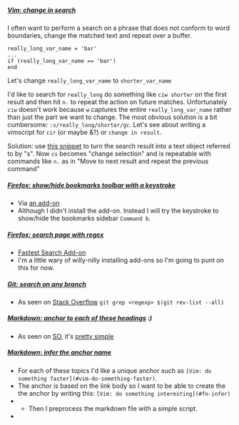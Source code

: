 ##### [Vim: change in search](#vim-change-in-search)

I often want to perform a search on a phrase that does not conform to word boundaries, change the matched text and repeat over a buffer. 

```
really_long_var_name = 'bar'
...
if (really_long_var_name == 'bar')
end
```


Let's change `really_long_var_name` to `shorter_var_name`

I'd like to search for `really_long` do something like `ciw shorter` on the first result and then hit `n.` to repeat the action on future matches. Unfortunately `ciw` doesn't work because `w` captures the entire `really_long_var_name` rather than just the part we want to change. The most obvious solution is a bit cumbersome: `:s/really_long/shorter/gc`. Let's see about writing a vimscript for `cir` (or maybe &?) or `change in result`. 

Solution: use [this snippet](https://github.com/eeeschwartz/dotfiles/commit/6ef78d524627211daa00d518266c658199a115c8) to turn the search result into a text object referred to by "s". Now `cs` becomes "change selection" and is repeatable with commands like `n.` as in "Move to next result and repeat the previous command"


##### [Firefox: show/hide bookmarks toolbar with a keystroke](#firefox-showhide-bookmarks-toolbar-with-a-keystroke)
* Via [an add-on](https://addons.mozilla.org/bn-BD/firefox/addon/show-hide-bookmarks-toolbar/)
* Although I didn't install the add-on. Instead I will try the keystroke to show/hide the bookmarks sidebar `Command b`.

##### [Firefox: search page with regex](#firefox-search-page-with-regex)
* [Fastest Search Add-on](https://addons.mozilla.org/en-US/firefox/addon/fastest-search/)
* I'm a little wary of willy-nilly installing add-ons so I'm going to punt on this for now.


##### [Git: search on any branch](#git-search-on-any-branch)
* As seen on [Stack Overflow](http://stackoverflow.com/a/15293283) `git grep <regexp> $(git rev-list --all)`

##### [Markdown: anchor to each of these headings](#markdown-anchor-to-each-of-these-headings) :)
* As seen on [SO](http://stackoverflow.com/a/7335259), it's [pretty simple](#pretty-simple)

##### [Markdown: infer the anchor name](#markdown-infer-the-anchor-name)
* For each of these topics I'd like a unique anchor such as `[Vim: do something faster](#vim-do-something-faster)`. 
* The anchor is based on the link body so I want to be able to create the the anchor by writing this: `[Vim: do something interesting](#fn-infer)`
* * Then I preprocess the markdown file with a simple script.
* <script src="https://gist.github.com/eeeschwartz/23b87ee34bc5a5d40920.js"></script>
